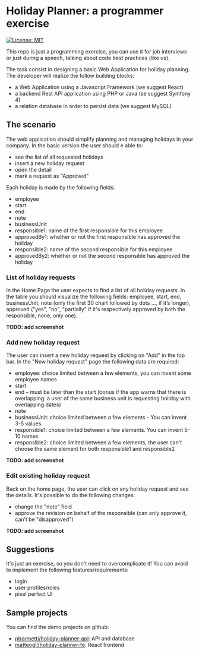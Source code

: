 # Holiday Planner: a programmer exercise

[![License: MIT](https://img.shields.io/badge/License-MIT-yellow.svg)](https://opensource.org/licenses/MIT)

This repo is just a programming exercise, you can use it for job interviews or just during a speech, 
talking about code best practices (like us).

The task consist in designing a basic Web Application for holiday planning.
The developer will realize the follow building blocks:
 * a Web Application using a Javascript Framework (we suggest React)
 * a backend Rest API application using PHP or Java (se suggest Symfony 4)
 * a relation database in order to persist data (we suggest MySQL)
 
## The scenario

The web application should simplify planning and managing holidays in your company.
In the basic version the user should e able to:
 * see the list of all requested holidays
 * insert a new holiday request
 * open the detail
 * mark a request as "Approved"
 
Each holiday is made by  the following fields:
 * employee
 * start
 * end
 * note
 * businessUnit
 * responsible1: name of the first responsible for this employee
 * approvedBy1: whether or not the first responsible has approved the holiday
 * responsible2: name of the second responsible for this employee
 * approvedBy2: whether or not the second responsible has approved the holiday

### List of holiday requests
 
In the Home Page the user expects to find a list of all holiday requests. In the table you should visualize the following
fields: employee, start, end, businessUnit, note (only the first 30 chart followed by dots ..., if it’s longer),
approved ("yes", "no", "partially" if it's respectively approved by both the responsible, none, only one).

**TODO: add screenshot**

### Add new holiday request

The user can insert a new holiday request by clicking on "Add" in the top bar. 
In the "New holiday request" page the following data are required:
- employee: choice limited between a few elements, you can invent some employee names
- start
- end – must be later than the start (bonus if the app warns that there is overlapping: a user of the same business unit 
is requesting holiday with overlapping dates)
- note
- businessUnit: choice limited between a few elements - You can invent 3-5 values.
- responsible1: choice limited between a few elements. You can invent 5-10 names
- responsible2: choice limited between a few elements, the user can't choose the same element for 
both responsible1 and responsible2

**TODO: add screenshot**

### Edit existing holiday request

Back on the home page, the user can click on any holiday request and see the details. 
It's possible to do the following changes:
 * change the "note" field
 * approve the revision on behalf of the responsible (can only approve it, can’t be "disapproved")

**TODO: add screenshot**

## Suggestions

It's just an exercise, so you don't need to overcomplicate it!
You can avoid to implement the following features/requirements:
 * login
 * user profiles/roles
 * pixel perfect UI

## Sample projects

You can find the demo projects on github: 
* [pbormetti/holiday-planner-api](https://github.com/pbormetti/holiday-planner-api): API and database
* [matteogll/holiday-planner-fe](https://github.com/matteogll/holiday-planner-fe): React frontend

